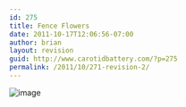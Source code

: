 ```yaml
---
id: 275
title: Fence Flowers
date: 2011-10-17T12:06:56-07:00
author: brian
layout: revision
guid: http://www.carotidbattery.com/?p=275
permalink: /2011/10/271-revision-2/
---
```

<img style="display: block; margin-right: auto; margin-left: auto;" src="https://i0.wp.com/www.carotidbattery.com/wp-content/uploads/2011/10/wpid-IMG_20111016_075629_JAVA_2.jpg?w=640" alt="image" data-recalc-dims="1" />